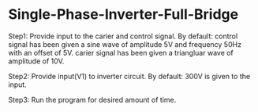 # Single-Phase-Inverter-Full-Bridge

Step1: Provide input to the carier and control signal.
By default: control signal has been given a sine wave of amplitude 5V and frequency 50Hz with an offset of 5V.
            carier signal has been given a triangluar wave of amplitude of 10V.

Step2: Provide input(V1) to inverter circuit.
By default: 300V is given to the input.

Step3: Run the program for desired amount of time.
